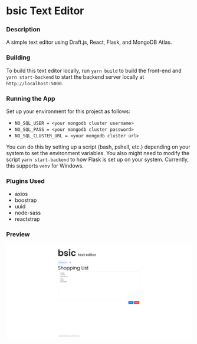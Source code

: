 # bsic Text Editor

### Description
A simple text editor using Draft.js, React, Flask, and MongoDB Atlas.

### Building
To build this text editor locally, run `yarn build` to build the front-end and `yarn start-backend` to start the backend server locally at `http://localhost:5000`.

### Running the App
Set up your environment for this project as follows:
- `NO_SQL_USER = <your mongodb cluster username>`
- `NO_SQL_PASS = <your mongodb cluster password>`
- `NO_SQL_CLUSTER_URL = <your mongodb cluster url>`

You can do this by setting up a script (bash, pshell, etc.) depending on your system to set the environment variables.
You also might need to modify the script `yarn start-backend` to how Flask is set up on your system. Currently, this supports `venv` for Windows.

### Plugins Used
- axios
- boostrap
- uuid
- node-sass
- reactstrap

### Preview
![Home](https://raw.githubusercontent.com/steve1998/text-editor/master/screenshots/bsic.png)
